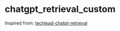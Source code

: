 # chatgpt_retrieval_custom

Inspired from: [techlead-chatpt-retrieval](https://github.com/techleadhd/chatgpt-retrieval.git)
